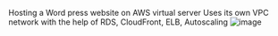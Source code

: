 Hosting a Word press website on AWS virtual server Uses its own VPC network with the help of RDS, CloudFront, ELB, Autoscaling
![image](https://user-images.githubusercontent.com/100831265/205538760-4c02ac45-615a-4749-a931-bacecc0116cb.png)
